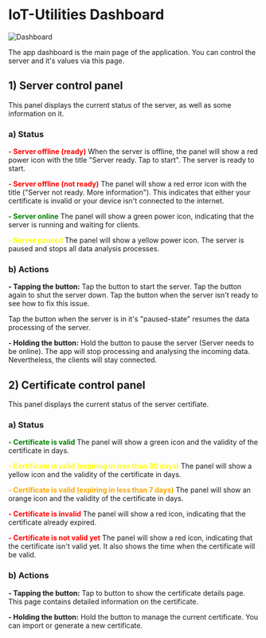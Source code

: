 # IoT-Utilities Dashboard

![Dashboard](https://github.com/FluegelsApps/iot-utilities/edit/documentation-dev/images/docs_dashboard.png)

The app dashboard is the main page of the application. You can control the server and it's values via this page.

## 1) Server control panel
This panel displays the current status of the server, as well as some information on it.

### a) Status
<span style="color:red"><b>- Server offline (ready)</b></span>
When the server is offline, the panel will show a red power icon with the title "Server ready. Tap to start". The server is ready to start.

<span style="color:red"><b>- Server offline (not ready)</b></span>
The panel will show a red error icon with the title ("Server not ready. More information"). This indicates that either your certificate is invalid or your device isn't connected to the internet.

<span style="color:green"><b>- Server online</b></span>
The panel will show a green power icon, indicating that the server is running and waiting for clients.

<span style="color:yellow"><b>- Server paused</b></span>
The panel will show a yellow power icon. The server is paused and stops all data analysis processes.

### b) Actions
**- Tapping the button:**
Tap the button to start the server.
Tap the button again to shut the server down.
Tap the button when the server isn't ready to see how to fix this issue.

Tap the button when the server is in it's "paused-state" resumes the data processing of the server.

**- Holding the button:**
Hold the button to pause the server (Server needs to be online). The app will stop processing and analysing the incoming data. Nevertheless, the clients will stay connected.

## 2) Certificate control panel
This panel displays the current status of the server certifiate.

### a) Status
<span style="color:green"><b>- Certificate is valid</b></span>
The panel will show a green icon and the validity of the certificate in days.

<span style="color:yellow"><b>- Certificate is valid (expiring in less than 30 days)</b></span>
The panel will show a yellow icon and the validity of the certificate in days.

<span style="color:orange"><b>- Certificate is valid (expiring in less than 7 days)</b></span>
The panel will show an orange icon and the validity of the certificate in days.

<span style="color:red"><b>- Certificate is invalid</b></span>
The panel will show a red icon, indicating that the certificate already expired.

<span style="color:red"><b>- Certificate is not valid yet</b></span>
The panel will show a red icon, indicating that the certificate isn't valid yet. It also shows the time when the certificate will be valid.

### b) Actions
**- Tapping the button:**
Tap to button to show the certificate details page. This page contains detailed information on the certificate.

**- Holding the button:**
Hold the button to manage the current certificate. You can import or generate a new certificate.
